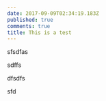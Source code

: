 ```yaml
---
date: 2017-09-09T02:34:19.183Z
published: true
comments: true
title: This is a test
---
```

sfsdfas

sdffs

dfsdfs

sfd
